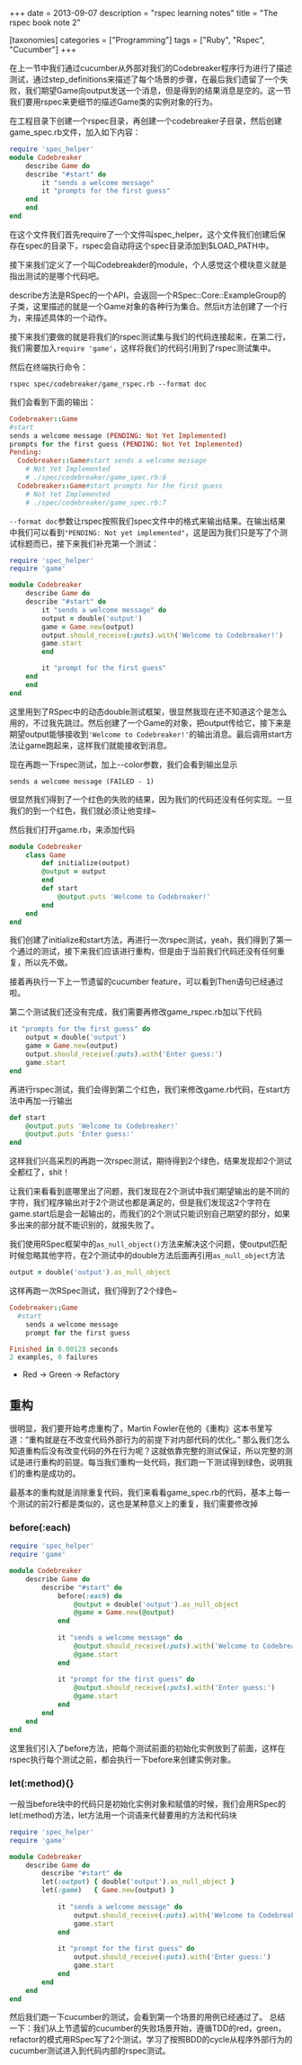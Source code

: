 +++
date = 2013-09-07
description = "rspec learning notes"
title = "The rspec book note 2"

[taxonomies]
categories = ["Programming"]
tags = ["Ruby", "Rspec", "Cucumber"]
+++

在上一节中我们通过cucumber从外部对我们的Codebreaker程序行为进行了描述测试，通过step_definitions来描述了每个场景的步骤，在最后我们遗留了一个失败，我们期望Game向output发送一个消息，但是得到的结果消息是空的。这一节我们要用rspec来更细节的描述Game类的实例对象的行为。

在工程目录下创建一个rspec目录，再创建一个codebreaker子目录，然后创建game_spec.rb文件，加入如下内容：

```ruby
require 'spec_helper'
module Codebreaker
    describe Game do
	describe "#start" do
	    it "sends a welcome message"
	    it "prompts for the first guess"
	end
    end
end
```

在这个文件我们首先require了一个文件叫spec_helper，这个文件我们创建后保存在spec的目录下，rspec会自动将这个spec目录添加到$LOAD_PATH中。

接下来我们定义了一个叫Codebreakder的module，个人感觉这个模块意义就是指出测试的是哪个代码吧。

describe方法是RSpec的一个API，会返回一个RSpec::Core::ExampleGroup的子类，这里描述的就是一个Game对象的各种行为集合。然后it方法创建了一个行为，来描述具体的一个动作。

接下来我们要做的就是将我们的rspec测试集与我们的代码连接起来，在第二行，我们需要加入`require 'game'`，这样将我们的代码引用到了rspec测试集中。

然后在终端执行命令：

```shell
rspec spec/codebreaker/game_rspec.rb --format doc
```

我们会看到下面的输出：

```ruby
Codebreaker::Game
#start
sends a welcome message (PENDING: Not Yet Implemented)
prompts for the first guess (PENDING: Not Yet Implemented)
Pending:
  Codebreaker::Game#start sends a welcome message
    # Not Yet Implemented
    # ./spec/codebreaker/game_spec.rb:6
  Codebreaker::Game#start prompts for the first guess
    # Not Yet Implemented
    # ./spec/codebreaker/game_spec.rb:7
```

`--format doc`参数让rspec按照我们spec文件中的格式来输出结果。在输出结果中我们可以看到`"PENDING: Not yet implemented"`，这是因为我们只是写了个测试标题而已，接下来我们补充第一个测试：

```ruby
require 'spec_helper'
require 'game'

module Codebreaker
    describe Game do
	describe "#start" do
	    it "sends a welcome message" do
		output = double('output')
		game = Game.new(output)
		output.should_receive(:puts).with('Welcome to Codebreaker!')
		game.start
	    end

	    it "prompt for the first guess"
	end
    end
end
```

这里用到了RSpec中的动态double测试框架，很显然我现在还不知道这个是怎么用的，不过我先跳过。然后创建了一个Game的对象，把output传给它，接下来是期望output能够接收到`'Welcome to Codebreaker!'`的输出消息。最后调用start方法让game跑起来，这样我们就能接收到消息。

现在再跑一下rspec测试，加上--color参数，我们会看到输出显示 

`sends a welcome message (FAILED - 1)`

很显然我们得到了一个红色的失败的结果，因为我们的代码还没有任何实现。一旦我们的到一个红色，我们就必须让他变绿~ 

然后我们打开game.rb，来添加代码
```ruby
module Codebreaker
    class Game
        def initialize(output)
	    @output = output
        end
        def start
            @output.puts 'Welcome to Codebreaker!'
        end
    end
end
```

我们创建了initialize和start方法，再进行一次rspec测试，yeah，我们得到了第一个通过的测试，接下来我们应该进行重构，但是由于当前我们代码还没有任何重复，所以先不做。

接着再执行一下上一节遗留的cucumber feature，可以看到Then语句已经通过啦。

第二个测试我们还没有完成，我们需要再修改game_rspec.rb加以下代码

```ruby
it "prompts for the first guess" do
    output = double('output')
    game = Game.new(output)
    output.should_receive(:puts).with('Enter guess:')
    game.start
end
```

再进行rspec测试，我们会得到第二个红色，我们来修改game.rb代码，在start方法中再加一行输出

```ruby
def start
    @output.puts 'Welcome to Codebreaker!'
    @output.puts 'Enter guess:'
end
```

这样我们兴高采烈的再跑一次rspec测试，期待得到2个绿色，结果发现却2个测试全都红了，shit！

让我们来看看到底哪里出了问题，我们发现在2个测试中我们期望输出的是不同的字符，我们程序输出对于2个测试也都是满足的，但是我们发现这2个字符在game.start后是会一起输出的，而我们的2个测试只能识别自己期望的部分，如果多出来的部分就不能识别的，就报失败了。

我们使用RSpec框架中的`as_null_object()`方法来解决这个问题，使output匹配时候忽略其他字符，在2个测试中的double方法后面再引用`as_null_object`方法

```ruby
output = double('output').as_null_object
```

这样再跑一次RSpec测试，我们得到了2个绿色~

```ruby
Codebreaker::Game
  #start
    sends a welcome message
    prompt for the first guess

Finished in 0.00128 seconds
2 examples, 0 failures
```

* Red -> Green -> Refactory

## 重构

很明显，我们要开始考虑重构了，Martin Fowler在他的《重构》这本书里写道：“重构就是在不改变代码外部行为的前提下对内部代码的优化。” 那么我们怎么知道重构后没有改变代码的外在行为呢？这就依靠完整的测试保证，所以完整的测试是进行重构的前提。每当我们重构一处代码，我们跑一下测试得到绿色，说明我们的重构是成功的。

最基本的重构就是消除重复代码，我们来看看game_spec.rb的代码，基本上每一个测试的前2行都是类似的，这也是某种意义上的重复，我们需要修改掉

### before(:each)

```ruby
require 'spec_helper'
require 'game'

module Codebreaker
    describe Game do
    	describe "#start" do
    	    before(:each) do
    	    	@output = double('output').as_null_object
    	    	@game = Game.new(@output)
    	    end
    
    	    it "sends a welcome message" do
    	        @output.should_receive(:puts).with('Welcome to Codebreaker!')
    	        @game.start
    	    end
    
    	    it "prompt for the first guess" do
    	        @output.should_receive(:puts).with('Enter guess:')
    	        @game.start
    	    end
    	end
    end
end
```

这里我们引入了before方法，把每个测试前面的初始化实例放到了前面，这样在rspec执行每个测试之前，都会执行一下before来创建实例对象。

### let(:method){}

一般当before块中的代码只是初始化实例对象和赋值的时候，我们会用RSpec的let(:method)方法，let方法用一个词语来代替要用的方法和代码块

```ruby
require 'spec_helper'
require 'game'

module Codebreaker
    describe Game do
    	describe "#start" do
	    let(:output) { double('output').as_null_object }
	    let(:game)   { Game.new(output) }
    
    	    it "sends a welcome message" do
    	        output.should_receive(:puts).with('Welcome to Codebreaker!')
    	        game.start
    	    end
    
    	    it "prompt for the first guess" do
    	        output.should_receive(:puts).with('Enter guess:')
    	        game.start
    	    end
    	end
    end
end
```

然后我们跑一下cucumber的测试，会看到第一个场景的用例已经通过了。
总结一下：我们从上节遗留的cucumber的失败场景开始，遵循TDD的red，green，refactor的模式用RSpec写了2个测试，学习了按照BDD的cycle从程序外部行为的cucumber测试进入到代码内部的rspec测试。
